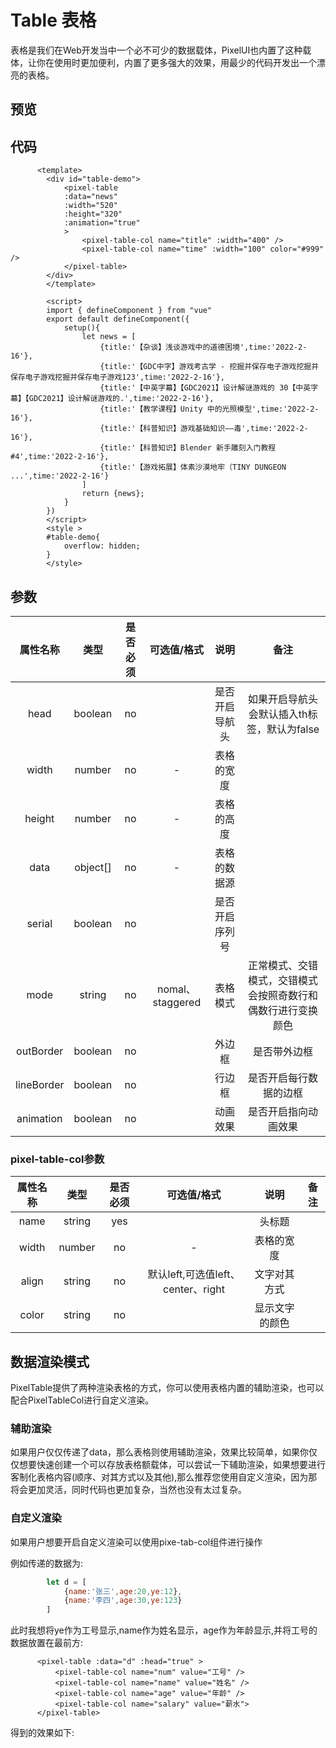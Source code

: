 # Table 表格

表格是我们在Web开发当中一个必不可少的数据载体，PixelUI也内置了这种载体，让你在使用时更加便利，内置了更多强大的效果，用最少的代码开发出一个漂亮的表格。

## 预览

<TableDemo />

## 代码

```vue
      <template>
        <div id="table-demo">
            <pixel-table
            :data="news"
            :width="520"
            :height="320"
            :animation="true"
            >
                <pixel-table-col name="title" :width="400" />
                <pixel-table-col name="time" :width="100" color="#999" />
            </pixel-table>
        </div>
        </template>

        <script>
        import { defineComponent } from "vue"
        export default defineComponent({
            setup(){
                let news = [
                    {title:'【杂谈】浅谈游戏中的道德困境',time:'2022-2-16'},
                    {title:'【GDC中字】游戏考古学 - 挖掘并保存电子游戏挖掘并保存电子游戏挖掘并保存电子游戏123',time:'2022-2-16'},
                    {title:'【中英字幕】【GDC2021】设计解谜游戏的 30【中英字幕】【GDC2021】设计解谜游戏的.',time:'2022-2-16'},
                    {title:'【教学课程】Unity 中的光照模型',time:'2022-2-16'},
                    {title:'【科普知识】游戏基础知识——毒',time:'2022-2-16'},
                    {title:'【科普知识】Blender 新手雕刻入门教程 #4',time:'2022-2-16'},
                    {title:'【游戏拓展】体素沙漠地牢（TINY DUNGEON ...',time:'2022-2-16'}
                ]  
                return {news};
            }
        })
        </script>
        <style >
        #table-demo{
            overflow: hidden;
        }
        </style>
```



## 参数

|  属性名称  |   类型   | 是否必须 |   可选值/格式    |      说明      |                             备注                             |
| :--------: | :------: | :------: | :--------------: | :------------: | :----------------------------------------------------------: |
|    head    | boolean  |    no    |                  | 是否开启导航头 |         如果开启导航头会默认插入th标签，默认为false          |
|   width    |  number  |    no    |        -         |   表格的宽度   |                                                              |
|   height   |  number  |    no    |        -         |   表格的高度   |                                                              |
|    data    | object[] |    no    |        -         |  表格的数据源  |                                                              |
|   serial   | boolean  |    no    |                  | 是否开启序列号 |                                                              |
|    mode    |  string  |    no    | nomal、staggered |    表格模式    | 正常模式、交错模式，交错模式会按照奇数行和偶数行进行变换颜色 |
| outBorder  | boolean  |    no    |                  |     外边框     |                         是否带外边框                         |
| lineBorder | boolean  |    no    |                  |     行边框     |                    是否开启每行数据的边框                    |
| animation  | boolean  |    no    |                  |    动画效果    |                     是否开启指向动画效果                     |

### pixel-table-col参数

| 属性名称 |  类型  | 是否必须 |            可选值/格式             |      说明      | 备注 |
| :------: | :----: | :------: | :--------------------------------: | :------------: | :--: |
|   name   | string |   yes    |                                    |     头标题     |      |
|  width   | number |    no    |                 -                  |   表格的宽度   |      |
|  align   | string |    no    | 默认left,可选值left、center、right |  文字对其方式  |      |
|  color   | string |    no    |                                    | 显示文字的颜色 |      |

### 

## 数据渲染模式

PixelTable提供了两种渲染表格的方式，你可以使用表格内置的辅助渲染，也可以配合PixelTableCol进行自定义渲染。

### 辅助渲染

如果用户仅仅传递了data，那么表格则使用辅助渲染，效果比较简单，如果你仅仅想要快速创建一个可以存放表格额载体，可以尝试一下辅助渲染，如果想要进行客制化表格内容(顺序、对其方式以及其他),那么推荐您使用自定义渲染，因为那将会更加灵活，同时代码也更加复杂，当然也没有太过复杂。

### 自定义渲染

如果用户想要开启自定义渲染可以使用pixe-tab-col组件进行操作

例如传递的数据为:

```js
        let d = [
            {name:'张三',age:20,ye:12},
            {name:'李四',age:30,ye:123}
        ]
```

此时我想将ye作为工号显示,name作为姓名显示，age作为年龄显示,并将工号的数据放置在最前方:

```vue
      <pixel-table :data="d" :head="true" >
          <pixel-table-col name="num" value="工号" />
          <pixel-table-col name="name" value="姓名" />
          <pixel-table-col name="age" value="年龄" />
          <pixel-table-col name="salary" value="薪水">
      </pixel-table>
```

得到的效果如下:

  <pixel-table :data="[
            {name:'张三',age:20,num:12,salary:1000},
            {name:'李四',age:30,num:123,salary:1200},
            {name:'王五',age:22,num:123,salary:2200},
            {name:'赵六',age:27,num:123,salary:4300},
            {name:'田七',age:24,num:123,salary:5600}
        ]" :head="true" :width="500" >
      <pixel-table-col name="num" value="工号" align="center" />
      <pixel-table-col name="name" value="姓名" />
      <pixel-table-col name="age" value="年龄" />
      <pixel-table-col name="salary" value="薪水" />
  </pixel-table>

